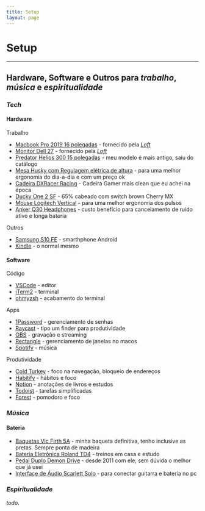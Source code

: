 ```yaml
---
title: Setup
layout: page
---
```


# Setup

---

## Hardware, Software e Outros para *trabalho*, *música* e *espiritualidade*

<div class="breaker"></div>

### *Tech*

#### Hardware

Trabalho
- [Macbook Pro 2019 16 polegadas](https://support.apple.com/kb/SP809) - fornecido pela *[Loft](https://loft.com.br/)*
- [Monitor Dell 27](https://www.dell.com/pt-br/shop/monitor-dell-de-27-p2720d/apd/210-aulk/monitores-e-acess%C3%B3rios) - fornecido pela *[Loft](https://loft.com.br/)*
- [Predator Helios 300 15 polegadas](https://www.acer.com/ac/pt/PT/content/predator-models/laptops/predatorhelios300) - meu modelo é mais antigo, saiu do catálogo
- [Mesa Husky com Regulagem elétrica de altura](https://www.kabum.com.br/produto/135440/mesa-office-husky-technologies-900-preto-regulagem-de-altura-automatica-memorizacao-4-usuarios-anti-esmagamento-htct001) - para uma melhor ergonomia do dia-a-dia e com um preço ok
- [Cadeira DXRacer Racing](https://www.dxracer.com.br/cadeira-dxracer-racing-rw01n-8-p985975) - Cadeira Gamer mais clean que eu achei na época
- [Ducky One 2 SF](https://www.duckychannel.com.tw/en/Ducky-One2-SF) - 65% cabeado com switch brown Cherry MX
- [Mouse Logitech Vertical](https://www.logitech.com/pt-br/products/mice/mx-vertical-ergonomic-mouse.910-005447.html) - para uma melhor ergonomia dos pulsos
- [Anker Q30 Headphones](https://www.anker.com/products/variant/life-q30/A3028011) - custo benefício para cancelamento de ruído ativo e longa bateria

Outros
- [Samsung S10 FE](https://www.samsung.com/br/smartphones/galaxy-s20/galaxy-s20-fe/) - smarthphone Android
- [Kindle](https://www.amazon.com.br/kindle/s?k=kindle) - o normal mesmo

#### Software

Código
- [VSCode](https://code.visualstudio.com/) - editor
- [iTerm2](https://iterm2.com/) - terminal
- [ohmyzsh](https://ohmyz.sh/) - acabamento do terminal

Apps
- [1Password](https://1password.com/pt/) - gerenciamento de senhas
- [Raycast](https://www.raycast.com/) - tipo um finder para produtividade
- [OBS](https://obsproject.com/pt-br/download) - gravação e streaming
- [Rectangle](https://rectangleapp.com/) - gerenciamento de janelas no macos
- [Spotify](https://www.spotify.com/) - música

Produtividade
- [Cold Turkey](https://getcoldturkey.com/) - foco na navegação, bloqueio de endereços
- [Habitify](https://www.habitify.me/) - hábitos e foco
- [Notion](https://www.notion.so/pt-br) - anotações de livros e estudos
- [Todoist](https://todoist.com/) - tarefas simplificadas
- [Forest](https://www.forestapp.cc/) - pomodoro e foco

<div class="breaker"></div>

### *Música*

#### Bateria

- [Baquetas Vic Firth 5A](https://vicfirth.zildjian.com/sticks1/drumset/american-classic.html) - minha baqueta definitiva, tenho inclusive as pretas. Sempre ponta de madeira
- [Bateria Eletrônica Roland TD4](https://www.google.com/search?q=roland+td+4&oq=roland+td+4) - treinos em casa e estudo
- [Pedal Duplo Demon Drive](https://pearldrum.com/global/products/drum-pedals/demon-drive-3000-series) - desde 2011 com ele, sem dúvida o melhor que já usei
- [Interface de Áudio Scarlett Solo](https://focusrite.com/pt-br/usb-audio-interface/scarlett/scarlett-solo) - para conectar guitarra e bateria no pc

<div class="breaker"></div>

### *Espiritualidade*

*todo*.
